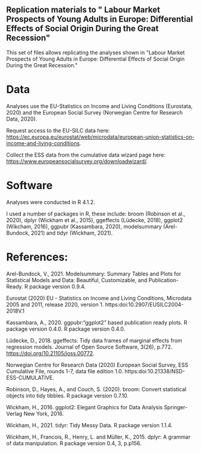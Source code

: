 ## Replication materials to " Labour Market Prospects of Young Adults in Europe: Differential Effects of Social Origin During the Great Recession"

This set of files allows replicating the analyses shown in "Labour Market Prospects of Young Adults in Europe: Differential Effects of Social Origin During the Great Recession."

# Data

Analyses use the EU-Statistics on Income and Living Conditions (Eurostata, 2020) and the European Social Survey (Norwegian Centre for Research Data, 2020).

Request access to the EU-SILC data here: https://ec.europa.eu/eurostat/web/microdata/european-union-statistics-on-income-and-living-conditions.

Collect the ESS data from the cumulative data wizard page here: https://www.europeansocialsurvey.org/downloadwizard/.

# Software

Analyses were conducted in R 4.1.2. 

I used a number of packages in R, these include: broom (Robinson et al., 2020), dplyr (Wickham et al., 2015), ggeffects (Lüdecke, 2018), ggplot2 (Wikcham, 2016), ggpubr (Kassambara, 2020), modelsummary (Arel-Bundock, 2021) and tidyr (Wickham, 2021).

# References:

Arel-Bundock, V., 2021. Modelsummary: Summary Tables and Plots for Statistical Models and Data: Beautiful, Customizable, and Publication-Ready. R package version 0.9.4.

Eurostat (2020) EU - Statistics on Income and Living Conditions, Microdata 2005 and 2011, release 2020, version 1. https:doi:10.2907/EUSILC2004-2018V.1

Kassambara, A., 2020. ggpubr:“ggplot2” based publication ready plots. R package version 0.4.0. R package version 0.4.0.

Lüdecke, D., 2018. ggeffects: Tidy data frames of marginal effects from regression models. Journal of Open Source Software, 3(26), p.772. https://doi.org/10.21105/joss.00772.

Norwegian Centre for Research Data (2020) European Social Survey, ESS Cumulative File, rounds 1-7, data file edition 1.0. https:doi:10.21338/NSD-ESS-CUMULATIVE.

Robinson, D., Hayes, A., and Couch, S. (2020). broom: Convert statistical objects into tidy tibbles. R package version 0.7.10.

Wickham, H., 2016. ggplot2: Elegant Graphics for Data Analysis Springer-Verlag New York, 2016. 

Wickham, H., 2021. tidyr: Tidy Messy Data. R package version 1.1.4.

Wickham, H., Francois, R., Henry, L. and Müller, K., 2015. dplyr: A grammar of data manipulation. R package version 0.4, 3, p.p156.


